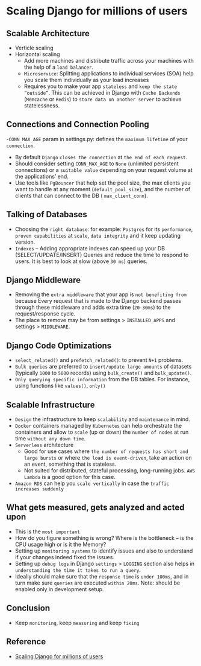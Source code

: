 # Scaling Django for millions of users
## Scalable Architecture
- Verticle scaling
- Horizontal scaling
    - Add more machines and distribute traffic across your machines with the help of a `load balancer`.
    - `Microservice`: Splitting applications to individual services (SOA) help you scale them individually as your load increases
    - Requires you to make your app `stateless` and `keep the state “outside”`. This can be achieved in Django with `Cache Backends` (`Memcache` or `Redis`) to `store data on another server` to achieve statelessness.
## Connections and Connection Pooling
-`CONN_MAX_AGE` param in settings.py: defines the `maximum lifetime` of your `connection`.
- By default `Django` `closes the connection` at `the end of each request`.
- Should consider setting  `CONN_MAX_AGE` to `None` (unlimited persistent connections) or a `suitable value` depending on your request volume at the applications’ end. 
- Use tools like `PgBouncer` that help set the pool size, the max clients you want to handle at any moment (`default_pool_size`), and the number of clients that can connect to the DB ( `max_client_conn`).
## Talking of Databases
- Choosing the `right database`: for example: `Postgres` for its `performance`, `proven capabilities` at `scale`, `data integrity` and it keep updating version.
- `Indexes` – Adding appropriate indexes can speed up your DB (SELECT/UPDATE/INSERT) Queries and reduce the time to respond to users. It is best to look at slow (above `30 ms`) queries.
## Django Middleware
- Removing the `extra middleware` that your app is `not benefiting from` because Every request that is made to the Django backend passes through these middleware and adds extra time (`20-30ms`) to the request/response cycle. 
- The place to remove may be from settings > `INSTALLED_APPS` and settings > `MIDDLEWARE`.
## Django Code Optimizations
- `select_related()` and `prefetch_related()`: to prevent `N+1` problems.
- `Bulk queries` are preferred to `insert/update large amounts` of datasets (typically `1000` to `5000` records) using `bulk_create()` and `bulk_update()`.
- `Only querying specific information` from the DB tables. For instance, using functions like `values()`, `only()`
## Scalable Infrastructure
- `Design` the infrastructure to keep `scalability` and `maintenance` in mind. 
- `Docker` containers managed by `Kubernetes` can help orchestrate the containers and allow to `scale` (up or down) the `number of nodes` at run time `without any down time`.
- `Serverless` architecture
    - Good for use cases where `the number of requests has short and large bursts` or where `the load is event-driven`, take an action on an event, something that is stateless.
    - Not suited for distributed, stateful processing, long-running jobs. `AWS Lambda` is a good option for this case.
- `Amazon RDS` can help you `scale vertically` in case the `traffic increases suddenly`
## What gets measured, gets analyzed and acted upon
- This is the `most important`
- How do you figure something is wrong? Where is the bottleneck – is the CPU usage high or is it the Memory? 
- Setting up `monitoring systems` to identify issues and also to understand if your changes indeed fixed the issues.
- Setting up `debug logs` in Django `settings` > `LOGGING` section also helps in `understanding the time it takes to run a query`.
- Ideally should make sure that the `response time` is `under 100ms`, and in turn make sure `queries` are executed `within 20ms`. Note: should be enabled only in development setup.
## Conclusion
- Keep `monitoring`, keep `measuring` and keep `fixing`
## Reference
- [Scaling Django for millions of users
](https://technobeans.com/2020/12/01/scaling-django-for-millions-of-users/)